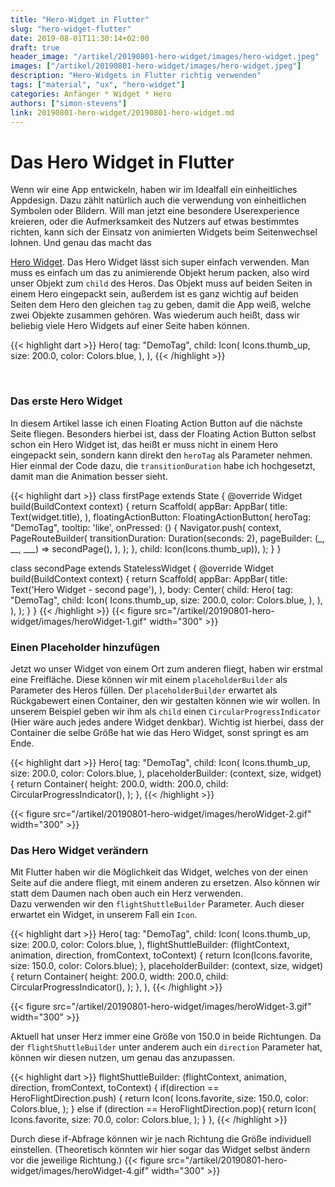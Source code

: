 ```yaml
---
title: "Hero-Widget in Flutter"
slug: "hero-widget-flutter" 
date: 2019-08-01T11:30:14+02:00
draft: true
header_image: "/artikel/20190801-hero-widget/images/hero-widget.jpeg"
images: ["/artikel/20190801-hero-widget/images/hero-widget.jpeg"]
description: "Hero-Widgets in Flutter richtig verwenden"
tags: ["material", "ux", "hero-widget"]
categories: Anfänger * Widget * Hero
authors: ["simon-stevens"]
link: 20190801-hero-widget/20190801-hero-widget.md
---
```


# Das Hero Widget in Flutter

Wenn wir eine App entwickeln, haben wir im Idealfall ein einheitliches Appdesign. Dazu zählt natürlich auch die verwendung von einheitlichen Symbolen oder Bildern. Will man jetzt eine besondere Userexperience kreieren, oder die Aufmerksamkeit des Nutzers auf etwas bestimmtes richten, kann sich der Einsatz von animierten Widgets beim Seitenwechsel lohnen. Und genau das macht das <div class="links"><a href="https://api.flutter.dev/flutter/widgets/Hero-class.html" target="_blank" rel="noopener">Hero Widget</a>.
Das Hero Widget lässt sich super einfach verwenden. Man muss es einfach um das zu animierende Objekt herum packen, also wird unser Objekt zum `child` des Heros. Das Objekt muss auf beiden Seiten in einem Hero eingepackt sein, außerdem ist es ganz wichtig auf beiden Seiten dem Hero den gleichen `tag` zu geben, damit die App weiß, welche zwei Objekte zusammen gehören. Was wiederum auch heißt, dass wir beliebig viele Hero Widgets auf einer Seite haben können.

{{< highlight dart >}}
Hero(
  tag: "DemoTag",
  child: Icon(
    Icons.thumb_up,
    size: 200.0,
    color: Colors.blue,
  ),
),
{{< /highlight >}}

<br>

### Das erste Hero Widget 

In diesem Artikel lasse ich einen Floating Action Button auf die nächste Seite fliegen. Besonders hierbei ist, dass der Floating Action Button selbst schon ein Hero Widget ist, das heißt er muss nicht in einem Hero eingepackt sein, sondern kann direkt den `heroTag` als Parameter nehmen.<br>
Hier einmal der Code dazu,  die `transitionDuration` habe ich hochgesetzt, damit man die Animation besser sieht. 

{{< highlight dart >}}
class firstPage extends State<MyHomePage> {
  @override
  Widget build(BuildContext context) {
    return Scaffold(
      appBar: AppBar(
        title: Text(widget.title),
      ),
      floatingActionButton: FloatingActionButton(
          heroTag: "DemoTag",
          tooltip: 'like',
          onPressed: () {
            Navigator.push(
              context,
              PageRouteBuilder(
                transitionDuration: Duration(seconds: 2),
                pageBuilder: (_, __, ___) => secondPage(),
              ),
            );
          },
          child: Icon(Icons.thumb_up)),
    );
  }
}

class secondPage extends StatelessWidget {
  @override
  Widget build(BuildContext context) {
    return Scaffold(
      appBar: AppBar(
        title: Text('Hero Widget - second page'),
      ),
      body: Center(
        child: Hero(
          tag: "DemoTag",
          child: Icon(
            Icons.thumb_up,
            size: 200.0,
            color: Colors.blue,
          ),
        ),
      ),
    );
  }
}
{{< /highlight >}}
{{< figure src="/artikel/20190801-hero-widget/images/heroWidget-1.gif" width="300" >}}

### Einen Placeholder hinzufügen

Jetzt wo unser Widget von einem Ort zum anderen fliegt, haben wir erstmal eine Freifläche. Diese können wir mit einem `placeholderBuilder` als Parameter des Heros füllen. Der `placeholderBuilder` erwartet als Rückgabewert einen Container, den wir gestalten können wie wir wollen. In unserem Beispiel geben wir ihm als `child` einen `CircularProgressIndicator` (Hier wäre auch jedes andere Widget denkbar). Wichtig ist hierbei, dass der Container die selbe Größe hat wie das Hero Widget, sonst springt es am Ende.

{{< highlight dart >}}
Hero(
  tag: "DemoTag",
  child: Icon(
    Icons.thumb_up,
    size: 200.0,
    color: Colors.blue,
  ),
  placeholderBuilder: (context, size, widget) {
    return Container(
      height: 200.0,
      width: 200.0,
      child: CircularProgressIndicator(),
    );
  },
{{< /highlight >}}

{{< figure src="/artikel/20190801-hero-widget/images/heroWidget-2.gif" width="300" >}}

### Das Hero Widget verändern

Mit Flutter haben wir die Möglichkeit das Widget, welches von der einen Seite auf die andere fliegt, mit einem anderen zu ersetzen. Also können wir statt dem Daumen nach oben auch ein Herz verwenden.<br>
Dazu verwenden wir den `flightShuttleBuilder` Parameter. Auch dieser erwartet ein Widget, in unserem Fall ein `Icon`.

{{< highlight dart >}}
Hero(
  tag: "DemoTag",
  child: Icon(
    Icons.thumb_up,
    size: 200.0,
    color: Colors.blue,
  ),
  flightShuttleBuilder: (flightContext, animation, direction,
    fromContext, toContext) {
      return Icon(Icons.favorite, size: 150.0, color: Colors.blue);
    },
  placeholderBuilder: (context, size, widget) {
    return Container(
      height: 200.0,
      width: 200.0,
      child: CircularProgressIndicator(),
    );
  },
),
{{< /highlight >}}

{{< figure src="/artikel/20190801-hero-widget/images/heroWidget-3.gif" width="300" >}}

Aktuell hat unser Herz immer eine Größe von 150.0 in beide Richtungen.
Da der `flightShuttleBuilder` unter anderem auch ein `direction` Parameter hat, können wir diesen nutzen, um genau das anzupassen.

{{< highlight dart >}}
flightShuttleBuilder: (flightContext, animation, direction,
  fromContext, toContext) {
    if(direction == HeroFlightDirection.push) {
    return Icon(
      Icons.favorite,
      size: 150.0,
      color: Colors.blue,
    );
  } else if (direction == HeroFlightDirection.pop){
    return Icon(
      Icons.favorite,
      size: 70.0,
      color: Colors.blue,
    );
  }
},
{{< /highlight >}}

Durch diese if-Abfrage können wir je nach Richtung die Größe individuell einstellen. (Theoretisch könnten wir hier sogar das Widget selbst ändern vor die jeweilige Richtung.)
{{< figure src="/artikel/20190801-hero-widget/images/heroWidget-4.gif" width="300" >}}



  

 